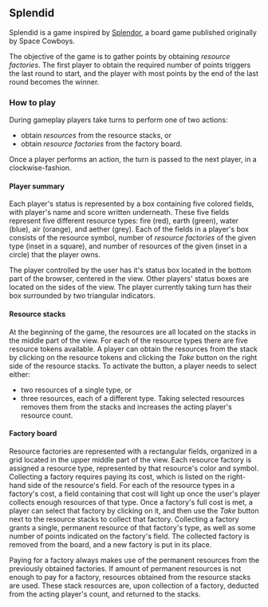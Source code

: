 ## Splendid

Splendid is a game inspired by [Splendor](http://www.spacecowboys.fr/splendor), a board game published originally by
Space Cowboys.

The objective of the game is to gather points by obtaining _resource factories_. The first player to obtain the required
number of points triggers the last round to start, and the player with most points by the end of the last round becomes
the winner.

### How to play

During gameplay players take turns to perform one of two actions:
 * obtain _resources_ from the resource stacks, or
 * obtain _resource factories_ from the factory board.

Once a player performs an action, the turn is passed to the next player, in a clockwise-fashion.

#### Player summary

Each player's status is represented by a box containing five colored fields, with player's name and score written
underneath. These five fields represent five different resource types: fire (red), earth (green), water (blue), air
(orange), and aether (grey). Each of the fields in a player's box consists of the resource symbol, number of _resource
factories_ of the given type (inset in a square), and number of resources of the given (inset in a circle) that the
player owns.

The player controlled by the user has it's status box located in the bottom part of the browser, centered in the view.
Other players' status boxes are located on the sides of the view. The player currently taking turn has their box
surrounded by two triangular indicators.

#### Resource stacks

At the beginning of the game, the resources are all located on the stacks in the middle part of the view. For each of
the resource types there are five resource tokens available. A player can obtain the resources from the stack by
clicking on the resource tokens and clicking the _Take_ button on the right side of the resource stacks. To activate
the button, a player needs to select either:
 * two resources of a single type, or
 * three resources, each of a different type.
Taking selected resources removes them from the stacks and increases the acting player's resource count.

#### Factory board

Resource factories are represented with a rectangular fields, organized in a grid located in the upper middle part of
the view. Each resource factory is assigned a resource type, represented by that resource's color and symbol. Collecting
a factory requires paying its cost, which is listed on the right-hand side of the resource's field. For each
of the resource types in a factory's cost, a field containing that cost will light up once the user's player collects
enough resources of that type. Once a factory's full cost is met, a player can select that factory by clicking on it,
and then use the _Take_ button next to the resource stacks to collect that factory. Collecting a factory grants a
single, permanent resource of that factory's type, as well as some number of points indicated on the factory's field.
The collected factory is removed from the board, and a new factory is put in its place.

Paying for a factory always makes use of the permanent resources from the previously obtained factories. If amount of
permanent resources is not enough to pay for a factory, resources obtained from the resource stacks are used. These
stack resources are, upon collection of a factory, deducted from the acting player's count, and returned to the stacks.



